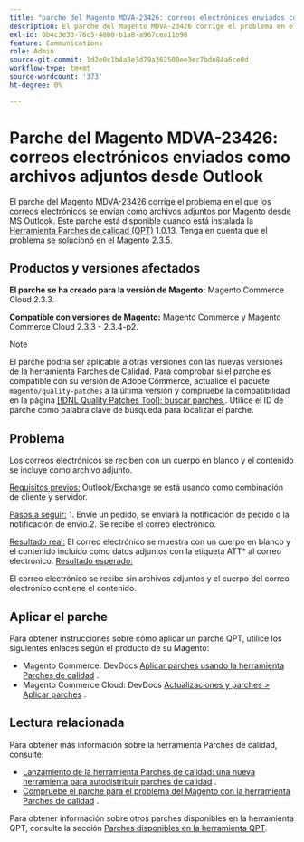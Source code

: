 ```yaml
---
title: "parche del Magento MDVA-23426: correos electrónicos enviados como archivos adjuntos desde Outlook"
description: El parche del Magento MDVA-23426 corrige el problema en el que los correos electrónicos se envían como archivos adjuntos por Magento desde MS Outlook. Este parche está disponible cuando está instalada la [Quality Patches Tool (QPT)](/help/announcements/adobe-commerce-announcements/magento-quality-patches-released-new-tool-to-self-serve-quality-patches.md) 1.0.13. Tenga en cuenta que el problema se solucionó en el Magento 2.3.5.
exl-id: 0b4c3e33-76c5-48b0-b1a8-a967cea11b98
feature: Communications
role: Admin
source-git-commit: 1d2e0c1b4a8e3d79a362500ee3ec7bde84a6ce0d
workflow-type: tm+mt
source-wordcount: '373'
ht-degree: 0%

---
```


# Parche del Magento MDVA-23426: correos electrónicos enviados como archivos adjuntos desde Outlook

El parche del Magento MDVA-23426 corrige el problema en el que los correos electrónicos se envían como archivos adjuntos por Magento desde MS Outlook. Este parche está disponible cuando está instalada la [Herramienta Parches de calidad (QPT)](/help/announcements/adobe-commerce-announcements/magento-quality-patches-released-new-tool-to-self-serve-quality-patches.md) 1.0.13. Tenga en cuenta que el problema se solucionó en el Magento 2.3.5.

## Productos y versiones afectados

**El parche se ha creado para la versión de Magento:** Magento Commerce Cloud 2.3.3.

**Compatible con versiones de Magento:** Magento Commerce y Magento Commerce Cloud 2.3.3 - 2.3.4-p2.

>[!NOTE]
>
>El parche podría ser aplicable a otras versiones con las nuevas versiones de la herramienta Parches de Calidad. Para comprobar si el parche es compatible con su versión de Adobe Commerce, actualice el paquete `magento/quality-patches` a la última versión y compruebe la compatibilidad en la página [[!DNL Quality Patches Tool]: buscar parches ](https://devdocs.magento.com/quality-patches/tool.html#patch-grid). Utilice el ID de parche como palabra clave de búsqueda para localizar el parche.

## Problema

Los correos electrónicos se reciben con un cuerpo en blanco y el contenido se incluye como archivo adjunto.

<u>Requisitos previos:</u> Outlook/Exchange se está usando como combinación de cliente y servidor.

<u>Pasos a seguir:</u> 1. Envíe un pedido, se enviará la notificación de pedido o la notificación de envío.2. Se recibe el correo electrónico.

<u>Resultado real:</u> El correo electrónico se muestra con un cuerpo en blanco y el contenido incluido como datos adjuntos con la etiqueta ATT\* al correo electrónico. <u>Resultado esperado:</u>

El correo electrónico se recibe sin archivos adjuntos y el cuerpo del correo electrónico contiene el contenido.

## Aplicar el parche

Para obtener instrucciones sobre cómo aplicar un parche QPT, utilice los siguientes enlaces según el producto de su Magento:

* Magento Commerce: DevDocs [Aplicar parches usando la herramienta Parches de calidad](https://devdocs.magento.com/guides/v2.4/comp-mgr/patching/mqp.html) .
* Magento Commerce Cloud: DevDocs [Actualizaciones y parches > Aplicar parches](https://devdocs.magento.com/cloud/project/project-patch.html) .

## Lectura relacionada

Para obtener más información sobre la herramienta Parches de calidad, consulte:

* [Lanzamiento de la herramienta Parches de calidad: una nueva herramienta para autodistribuir parches de calidad](/help/announcements/adobe-commerce-announcements/magento-quality-patches-released-new-tool-to-self-serve-quality-patches.md) .
* [Compruebe el parche para el problema del Magento con la herramienta Parches de calidad](/help/support-tools/patches-available-in-qpt-tool/check-patch-for-magento-issue-with-magento-quality-patches.md) .

Para obtener información sobre otros parches disponibles en la herramienta QPT, consulte la sección [Parches disponibles en la herramienta QPT](https://support.magento.com/hc/en-us/sections/360010506631-Patches-available-in-QPT-tool-).
